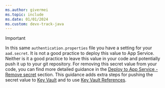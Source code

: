 ```yaml
---
ms.author: givermei
ms.topic: include
ms.date: 01/01/2024
ms.custom: devx-track-java
---
```


> [!IMPORTANT]
> In this same `authentication.properties` file you have a setting for your `aad.secret`. It is not a good practice to deploy this value to App Service. Neither is it a good practice to leave this value in your code and potentially push it up to your git repository. For removing this secret value from your code, you can find more detailed guidance in the [Deploy to App Service - Remove secret](../tomcat-deploy-to-app-service.md) section. This guidance adds extra steps for pushing the secret value to [Key Vault](https://learn.microsoft.com/azure/key-vault/general/basic-concepts) and to use [Key Vault References](https://learn.microsoft.com/azure/app-service/app-service-key-vault-references?tabs=azure-cli). 
